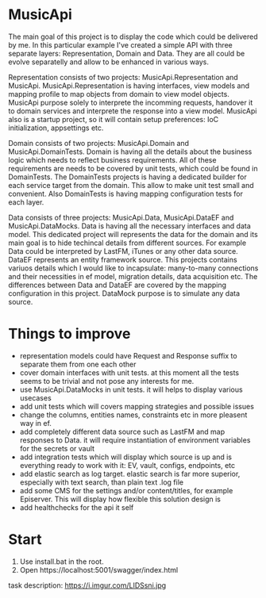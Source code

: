 # MusicApi
The main goal of this project is to display the code which could be delivered by me. In this particular example I've created a simple API with three separate layers: Representation, Domain and Data. They are all could be evolve separatelly and allow to be enhanced in various ways. 

Representation 
consists of two projects: MusicApi.Representation and MusicApi. MusicApi.Representation is having interfaces, view models and mapping profile to map objects from domain to view model objects. MusicApi purpose solely to interprete the incomming requests, handover it to domain services and interprete the response into a view model. MusicApi also is a startup project, so it will contain setup preferences: IoC initialization, appsettings etc. 

Domain
consists of two projects: MusicApi.Domain and MusicApi.DomainTests. Domain is having all the details about the business logic which needs to reflect business requirements. All of these requirements are needs to be covered by unit tests, which could be found in DomainTests. The DomainTests projects is having a dedicated builder for each service target from the domain. This allow to make unit test small and convenient. Also DomainTests is having mapping configuration tests for each layer. 

Data
consists of three projects: MusicApi.Data, MusicApi.DataEF and MusicApi.DataMocks. Data is having all the necessary interfaces and data model. This dedicated project will represents the data for the domain and its main goal is to hide techincal details from different sources. For example Data could be interpreted by LastFM, iTunes or any other data source. DataEF represents an entity framework source. This projects contains variuos details which I would like to incapsulate: many-to-many connections and their necessities in ef model, migration details, data acquisition etc. The differences between Data and DataEF are covered by the mapping configuration in this project. DataMock purpose is to simulate any data source. 

# Things to improve
- representation models could have Request and Response suffix to separate them from one each other
- cover domain interfaces with unit tests. at this moment all the tests seems to be trivial and not pose any interests for me. 
- use MusicApi.DataMocks in unit tests. it will helps to display various usecases
- add unit tests which will covers mapping strategies and possible issues
- change the columns, entities names, constraints etc in more pleasent way in ef.
- add completely different data source such as LastFM and map responses to Data. it will require instantiation of environment variables for the secrets or vault
- add integration tests which will display which source is up and is everything ready to work with it: EV, vault, configs, endpoints, etc
- add elastic search as log target. elastic search is far more superior, especially with text search, than plain text .log file
- add some CMS for the settings and/or content/titles, for example Episerver. This will display how flexible this solution design is
- add healthchecks for the api it self

# Start
1. Use install.bat in the root.
2. Open https://localhost:5001/swagger/index.html

task description: https://i.imgur.com/LIDSsni.jpg
